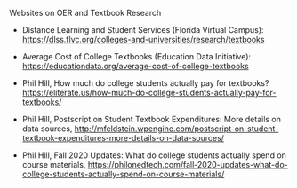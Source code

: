 Websites on OER and Textbook Research

- Distance Learning and Student Services (Florida Virtual Campus): https://dlss.flvc.org/colleges-and-universities/research/textbooks

- Average Cost of College Textbooks (Education Data Initiative): https://educationdata.org/average-cost-of-college-textbooks

- Phil Hill, How much do college students actually pay for textbooks? https://eliterate.us/how-much-do-college-students-actually-pay-for-textbooks/

- Phil Hill, Postscript on Student Textbook Expenditures: More details on data sources, http://mfeldstein.wpengine.com/postscript-on-student-textbook-expenditures-more-details-on-data-sources/

- Phil Hill, Fall 2020 Updates: What do college students actually spend on course materials, https://philonedtech.com/fall-2020-updates-what-do-college-students-actually-spend-on-course-materials/
